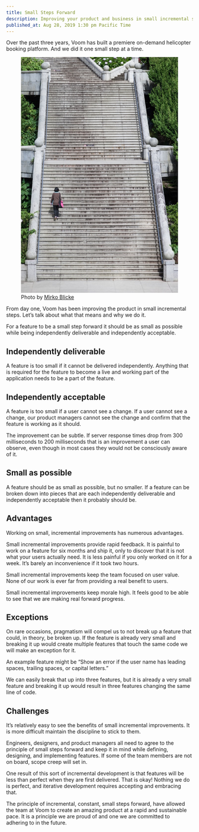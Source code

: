 ```yaml
---
title: Small Steps Forward
description: Improving your product and business in small incremental steps.
published_at: Aug 28, 2019 1:30 pm Pacific Time
---
```


Over the past three years, Voom has built a premiere on-demand helicopter
booking platform. And we did it one small step at a time.

<figure class='float-left margin-4 margin-left-0'>
  <img class='maxh-mobile' src='/images/articles/mirko-blicke-RndRFUz8RS4-unsplash.jpg'>
  <figcaption class='font-body-3xs'>
    Photo by <a href='https://unsplash.com/@mirkoblicke'>Mirko Blicke</a>
  </figcaption>
</figure>

From day one, Voom has been improving the product in small incremental steps.
Let’s talk about what that means and why we do it.

For a feature to be a small step forward it should be as small as possible while being independently deliverable and independently acceptable.

## Independently deliverable

A feature is too small if it cannot be delivered independently. Anything that
is required for the feature to become a live and working part of the
application needs to be a part of the feature.

## Independently acceptable

A feature is too small if a user cannot see a change. If a user cannot see
a change, our product managers cannot see the change and confirm that the
feature is working as it should.

The improvement can be subtle. If server response times drop from 300
milliseconds to 200 milliseconds that is an improvement a user can observe,
even though in most cases they would not be consciously aware of it.

## Small as possible

A feature should be as small as possible, but no smaller. If a feature can be broken down into pieces that are each independently deliverable and independently acceptable then it probably should be.

## Advantages

Working on small, incremental improvements has numerous advantages.

Small incremental improvements provide rapid feedback. It is painful to work on
a feature for six months and ship it, only to discover that it is not what your
users actually need. It is less painful if you only worked on it for a week.
It’s barely an inconvenience if it took two hours.

Small incremental improvements keep the team focused on user value. None of our
work is ever far from providing a real benefit to users.

Small incremental improvements keep morale high. It feels good to be able to
see that we are making real forward progress.

## Exceptions

On rare occasions, pragmatism will compel us to not break up a feature that
could, in theory, be broken up. If the feature is already very small and
breaking it up would create multiple features that touch the same code we will
make an exception for it.

An example feature might be “Show an error if the user name has leading spaces,
trailing spaces, or capital letters.”

We can easily break that up into three features, but it is already a very small
feature and breaking it up would result in three features changing the same
line of code.

## Challenges

It’s relatively easy to see the benefits of small incremental improvements. It
is more difficult maintain the discipline to stick to them.

Engineers, designers, and product managers all need to agree to the principle
of small steps forward and keep it in mind while defining, designing, and
implementing features. If some of the team members are not on board, scope
creep will set in.

One result of this sort of incremental development is that features will be
less than perfect when they are first delivered. That is okay! Nothing we do is
perfect, and iterative development requires accepting and embracing that.

The principle of incremental, constant, small steps forward, have allowed the
team at Voom to create an amazing product at a rapid and sustainable pace. It
is a principle we are proud of and one we are committed to adhering to in the
future.
